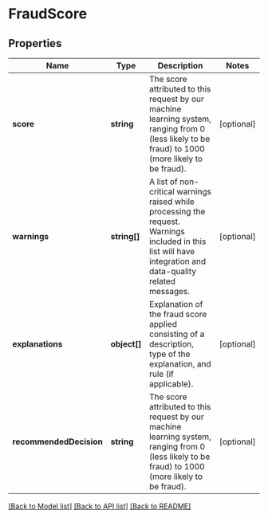 # FraudScore

## Properties
Name | Type | Description | Notes
------------ | ------------- | ------------- | -------------
**score** | **string** | The score attributed to this request by our machine learning system, ranging from 0 (less likely to be fraud) to 1000 (more likely to be fraud). | [optional] 
**warnings** | **string[]** | A list of non-critical warnings raised while processing the request. Warnings included in this list will have integration and data-quality related messages. | [optional] 
**explanations** | **object[]** | Explanation of the fraud score applied consisting of a description, type of the explanation, and rule (if applicable). | [optional] 
**recommendedDecision** | **string** | The score attributed to this request by our machine learning system, ranging from 0 (less likely to be fraud) to 1000 (more likely to be fraud). | [optional] 

[[Back to Model list]](../README.md#documentation-for-models) [[Back to API list]](../README.md#documentation-for-api-endpoints) [[Back to README]](../README.md)


